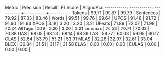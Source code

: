 Metric     | Precision |    Recall |  F1 Score | AligndAcc
-----------+-----------+-----------+-----------+-----------
Tokens     |     99.71 |     99.87 |     99.79 |
Sentences  |     79.92 |     87.33 |     83.46 |
Words      |     99.51 |     99.76 |     99.64 |
UPOS       |     91.48 |     91.72 |     91.60 |     91.94
XPOS       |      3.19 |      3.20 |      3.20 |      3.21
UFeats     |     71.89 |     72.07 |     71.98 |     72.24
AllTags    |      3.19 |      3.20 |      3.20 |      3.21
Lemmas     |     70.53 |     70.71 |     70.62 |     70.88
UAS        |     68.05 |     68.23 |     68.14 |     68.39
LAS        |     59.87 |     60.03 |     59.95 |     60.17
CLAS       |     52.64 |     53.79 |     53.21 |     53.91
MLAS       |     32.26 |     32.97 |     32.61 |     33.04
BLEX       |     30.84 |     31.51 |     31.17 |     31.58
ELAS       |      0.00 |      0.00 |      0.00 |
EULAS      |      0.00 |      0.00 |      0.00 |
